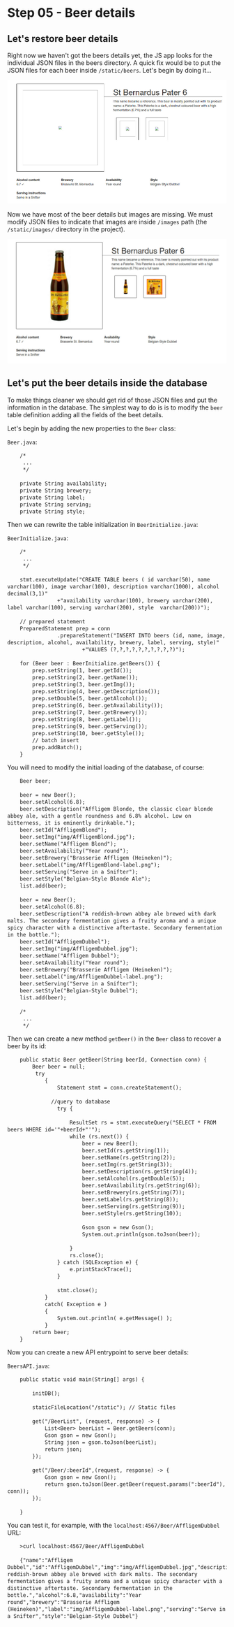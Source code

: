 # Step 05 - Beer details

## Let's restore beer details 

Right now we haven't got the beers details yet, the JS app looks for the individual JSON files in the beers directory. A quick fix would be to put the JSON files for each beer inside `/static/beers`. Let's begin by doing it...

![Beer details without images](../assets/step-06-01.jpg)

Now we have most of the beer details but images are missing. We must modify JSON files to indicate that images are inside `/images` path (the `/static/images/` directory in the project).

![Beer details with images](../assets/step-06-02.jpg)


## Let's put the beer details inside the database

To make things cleaner we should get rid of those JSON files and put the information in the database. The simplest way to do is is to modify the `beer` table definition adding all the fields of the beet details.

Let's begin by adding the new properties to the `Beer` class:

`Beer.java`:

		/*
		 ...
		 */

		private String availability;
		private String brewery;
		private String label;
		private String serving;
		private String style;
		


Then we can rewrite the table initialization in `BeerInitialize.java`:

`BeerInitialize.java`:

		/*
		 ...
		 */
		 
		stmt.executeUpdate("CREATE TABLE beers ( id varchar(50), name varchar(100), image varchar(100), description varchar(1000), alcohol decimal(3,1)"
					+"availability varchar(100), brewery varchar(200), label varchar(100), serving varchar(200), style  varchar(200))");
		
		// prepared statement
		PreparedStatement prep = conn
					.prepareStatement("INSERT INTO beers (id, name, image, description, alcohol, availability, brewery, label, serving, style)"
							+"VALUES (?,?,?,?,?,?,?,?,?,?)");

		for (Beer beer : BeerInitialize.getBeers()) {
			prep.setString(1, beer.getId());
			prep.setString(2, beer.getName());
			prep.setString(3, beer.getImg());
			prep.setString(4, beer.getDescription());
			prep.setDouble(5, beer.getAlcohol());
			prep.setString(6, beer.getAvailability());
			prep.setString(7, beer.getBrewery());
			prep.setString(8, beer.getLabel());
			prep.setString(9, beer.getServing());
			prep.setString(10, beer.getStyle());
			// batch insert
			prep.addBatch();
		}
		
You will need to modify the initial loading of the database, of course:

		Beer beer;

		beer = new Beer();
		beer.setAlcohol(6.8);
		beer.setDescription("Affligem Blonde, the classic clear blonde abbey ale, with a gentle roundness and 6.8% alcohol. Low on bitterness, it is eminently drinkable.");
		beer.setId("AffligemBlond");
		beer.setImg("img/AffligemBlond.jpg");
		beer.setName("Affligem Blond");
		beer.setAvailability("Year round");
		beer.setBrewery("Brasserie Affligem (Heineken)");
		beer.setLabel("img/AffligemBlond-label.png");
		beer.setServing("Serve in a Snifter");
		beer.setStyle("Belgian-Style Blonde Ale");
		list.add(beer);

		beer = new Beer();
		beer.setAlcohol(6.8);
		beer.setDescription("A reddish-brown abbey ale brewed with dark malts. The secondary fermentation gives a fruity aroma and a unique spicy character with a distinctive aftertaste. Secondary fermentation in the bottle.");
		beer.setId("AffligemDubbel");
		beer.setImg("img/AffligemDubbel.jpg");
		beer.setName("Affligem Dubbel");
		beer.setAvailability("Year round");
		beer.setBrewery("Brasserie Affligem (Heineken)");
		beer.setLabel("img/AffligemDubbel-label.png");
		beer.setServing("Serve in a Snifter");
		beer.setStyle("Belgian-Style Dubbel");
		list.add(beer);
	
		/*
		 ...
		 */
 	
 	
Then we can create a new method `getBeer()` in the `Beer` class to recover a beer by its id:

		public static Beer getBeer(String beerId, Connection conn) {
			Beer beer = null;
			 try
		        {
		            Statement stmt = conn.createStatement();
		            
		          //query to database
					try {
	
						ResultSet rs = stmt.executeQuery("SELECT * FROM beers WHERE id='"+beerId+"'");
						while (rs.next()) {
		 					beer = new Beer();
							beer.setId(rs.getString(1));
							beer.setName(rs.getString(2));
							beer.setImg(rs.getString(3));
							beer.setDescription(rs.getString(4));
							beer.setAlcohol(rs.getDouble(5));
							beer.setAvailability(rs.getString(6));
							beer.setBrewery(rs.getString(7));
							beer.setLabel(rs.getString(8));
							beer.setServing(rs.getString(9));
							beer.setStyle(rs.getString(10));
	
				        	Gson gson = new Gson();
				        	System.out.println(gson.toJson(beer));  
				        					
						}
						rs.close();
					} catch (SQLException e) {
						e.printStackTrace();
					}
	
		            stmt.close();
		        }
		        catch( Exception e )
		        {
		            System.out.println( e.getMessage() );
		        }  
			return beer;
		} 	
		
Now you can create a new API entrypoint to serve beer details:

`BeersAPI.java`:

		public static void main(String[] args) {
	
			initDB();
	
			staticFileLocation("/static"); // Static files
	
			get("/BeerList", (request, response) -> {
				List<Beer> beerList = Beer.getBeers(conn);
				Gson gson = new Gson();
				String json = gson.toJson(beerList);
				return json;
			});
			
			get("/Beer/:beerId",(request, response) -> {
				Gson gson = new Gson();
				return gson.toJson(Beer.getBeer(request.params(":beerId"), conn));
			});
	
		}		
		
You can test it, for example, with the `localhost:4567/Beer/AffligemDubbel` URL:

 
 		>curl localhost:4567/Beer/AffligemDubbel
 		
		{"name":"Affligem Dubbel","id":"AffligemDubbel","img":"img/AffligemDubbel.jpg","description":"A reddish-brown abbey ale brewed with dark malts. The secondary fermentation gives a fruity aroma and a unique spicy character with a distinctive aftertaste. Secondary fermentation in the bottle.","alcohol":6.8,"availability":"Year round","brewery":"Brasserie Affligem (Heineken)","label":"img/AffligemDubbel-label.png","serving":"Serve in a Snifter","style":"Belgian-Style Dubbel"}
		
				